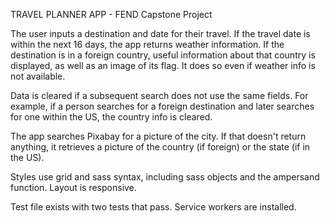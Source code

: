 TRAVEL PLANNER APP - FEND Capstone Project

The user inputs a destination and date for their travel. If the travel date is within the next 16 days, the app returns weather 
information. If the destination is in a foreign country, useful information about that country is displayed, as well as an 
image of its flag. It does so even if weather info is not available. 

Data is cleared if a subsequent search does not use the same fields. For example, if a person searches for a foreign destination 
and later searches for one within the US, the country info is cleared.

The app searches Pixabay for a picture of the city. If that doesn't return anything, it retrieves a picture of the country 
(if foreign) or the state (if in the US).

Styles use grid and sass syntax, including sass objects and the ampersand function. Layout is responsive.

Test file exists with two tests that pass. Service workers are installed.
